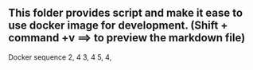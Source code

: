 ## This folder provides script and make it ease to use docker image for development. (Shift + command +v ==> to preview the markdown file)
Docker sequence
2, 4
3, 4
5, 4,
